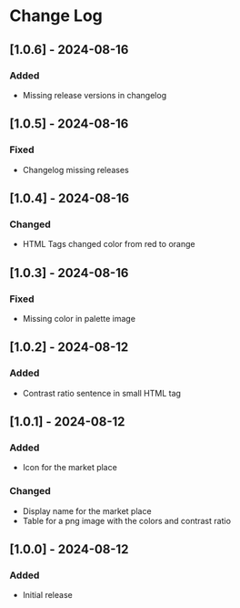 # Change Log

## [1.0.6] - 2024-08-16

### Added

- Missing release versions in changelog

## [1.0.5] - 2024-08-16

### Fixed

- Changelog missing releases

## [1.0.4] - 2024-08-16

### Changed

- HTML Tags changed color from red to orange

## [1.0.3] - 2024-08-16

### Fixed

- Missing color in palette image

## [1.0.2] - 2024-08-12

### Added

- Contrast ratio sentence in small HTML tag

## [1.0.1] - 2024-08-12

### Added

- Icon for the market place

### Changed

- Display name for the market place
- Table for a png image with the colors and contrast ratio

## [1.0.0] - 2024-08-12

### Added

- Initial release
